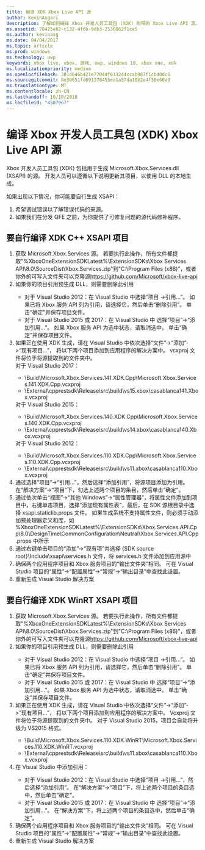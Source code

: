 ```yaml
---
title: 编译 XDK Xbox Live API 源
author: KevinAsgari
description: 了解如何编译 Xbox 开发人员工具包 (XDK) 附带的 Xbox Live API 源。
ms.assetid: 78425e82-c132-4f6b-9db3-2536862f1ce5
ms.author: kevinasg
ms.date: 04/04/2017
ms.topic: article
ms.prod: windows
ms.technology: uwp
keywords: xbox live, xbox, 游戏, uwp, windows 10, xbox one, xdk
ms.localizationpriority: medium
ms.openlocfilehash: 301d646b421e77044f613244ccab987f1cb40dc6
ms.sourcegitcommit: 8e30651fd691378455ea1a57da10b2e4f50e66a0
ms.translationtype: MT
ms.contentlocale: zh-CN
ms.lasthandoff: 10/10/2018
ms.locfileid: "4507967"
---
```

# <a name="compile-the-xbox-developer-kit-xdk-xbox-live-api-source"></a>编译 Xbox 开发人员工具包 (XDK) Xbox Live API 源

Xbox 开发人员工具包 (XDK) 包括用于生成 Microsoft.Xbox.Services.dll (XSAPI) 的源。 开发人员可以遵循以下说明更新其项目，以使用 DLL 的本地生成。

如果出现以下情况，你可能要自行生成 XSAPI：
1. 希望调试错误以了解错误代码的来源。
1. 如果我们在分发 QFE 之前，为你提供了可修复问题的源代码修补程序。

## <a name="to-compile-the-xdk-c-xsapi-project-for-yourself"></a>要自行编译 XDK C++ XSAPI 项目

<ol>
  <li> 获取 Microsoft.Xbox.Services 源。 若要执行此操作，所有文件都提取"%XboxOneExtensionSDKLatest%\ExtensionSDKs\Xbox Services API\8.0\SourceDist\Xbox.Services.zip"到"C:\Program Files (x86)"，或者你外的可写入文件夹可以克隆源<a href ="https://github.com/Microsoft/xbox-live-api">https://github.com/Microsoft/xbox-live-api</a></li>
  <li> 如果你的项目引用预生成 DLL，则需要删除此引用</li>
    <ul>
      <li> 对于 Visual Studio 2012：在 Visual Studio 中选择“项目 ->引用...”。 如果已将 Xbox 服务 API 列为引用，请选择它，然后单击“删除引用”。 单击“确定”并保存项目文件。</li>
      <li> 对于 Visual Studio 2015 或 2017：在 Visual Studio 中 选择“项目”->“添加引用…”。 如果 Xbox 服务 API 为选中状态，请取消选中。 单击“确定”并保存项目文件。</li>
    </ul>
  <li> 如果正在使用 XDK 生成，请在 Visual Studio 中依次选择“文件”->“添加”->“现有项目…”， 将以下两个项目添加到应用程序的解决方案中。 vcxproj 文件将位于将源提取到的文件夹中。</li>
对于 Visual Studio 2017： <ul>
      <li>\Build\Microsoft.Xbox.Services.141.XDK.Cpp\Microsoft.Xbox.Services.141.XDK.Cpp.vcxproj</li>   <li>\External\cpprestsdk\Release\src\build\vs15.xbox\casablanca141.Xbox.vcxproj</li>
    </ul>
对于 Visual Studio 2015： <ul>
      <li>\Build\Microsoft.Xbox.Services.140.XDK.Cpp\Microsoft.Xbox.Services.140.XDK.Cpp.vcxproj</li> <li>\External\cpprestsdk\Release\src\build\vs14.xbox\casablanca140.Xbox.vcxproj</li>
    </ul>
对于 Visual Studio 2012： <ul>
      <li>\Build\Microsoft.Xbox.Services.110.XDK.Cpp\Microsoft.Xbox.Services.110.XDK.Cpp.vcxproj</li> <li>\External\cpprestsdk\Release\src\build\vs11.xbox\casablanca110.Xbox.vcxproj</li>
    </ul>
    <li> 通过选择“项目”->“引用...”，然后选择“添加引用”，将源项目添加为引用。 在“解决方案”->“项目”下，勾选上述两个项目的条目，然后单击“确定”。</li>
    <li> 通过依次单击“视图”->“其他 Windows”->“属性管理器”，将属性文件添加到项目中，右键单击项目，选择“添加现有属性表”，最后，在 SDK 源根目录中选择 xsapi.staticlib.props 文件。  如果生成系统不支持属性文件，则必须手动添加预处理器定义和库，如 %XboxOneExtensionSDKLatest%\ExtensionSDKs\Xbox.Services.API.Cpp\8.0\DesignTime\CommonConfiguration\Neutral\Xbox.Services.API.Cpp.props 中所示</li>
    <li> 通过右键单击项目的“添加”->“现有项”并选择 {SDK source root}\Include\xsapi\services.h 文件，将 services.h 文件添加到应用源中</li>
    <li> 确保两个应用程序项目和 Xbox 服务项目的“输出文件夹”相同。 可在 Visual Studio 项目的“属性”->“配置属性”->“常规”->“输出目录”中查找此设置。</li>
    <li> 重新生成 Visual Studio 解决方案</li>
</ol>

## <a name="to-compile-the-xdk-winrt-xsapi-project-for-yourself"></a>要自行编译 XDK WinRT XSAPI 项目

<ol>
  <li> 获取 Microsoft.Xbox.Services 源。 若要执行此操作，所有文件都提取"%XboxOneExtensionSDKLatest%\ExtensionSDKs\Xbox Services API\8.0\SourceDist\Xbox.Services.zip"到"C:\Program Files (x86)"，或者你外的可写入文件夹可以克隆源<a href ="https://github.com/Microsoft/xbox-live-api">https://github.com/Microsoft/xbox-live-api</a></li>
  <li> 如果你的项目引用预生成 DLL，则需要删除此引用</li>
    <ul>
      <li> 对于 Visual Studio 2012：在 Visual Studio 中选择“项目 ->引用...”。 如果已将 Xbox 服务 API 列为引用，请选择它，然后单击“删除引用”。 单击“确定”并保存项目文件。</li>
      <li> 对于 Visual Studio 2015 或 2017：在 Visual Studio 中 选择“项目”->“添加引用…”。 如果 Xbox 服务 API 为选中状态，请取消选中。 单击“确定”并保存项目文件。</li>
    </ul>
  <li> 如果正在使用 XDK 生成，请在 Visual Studio 中依次选择“文件”->“添加”->“现有项目…”， 将以下两个项目添加到应用程序的解决方案中。 Vcxproj 文件将位于将源提取到的文件夹中。  对于 Visual Studio 2015，项目会自动将升级为 VS2015 格式。</li>
    <ul>
      <li>\Build\Microsoft.Xbox.Services.110.XDK.WinRT\Microsoft.Xbox.Services.110.XDK.WinRT.vcxproj</li> <li>\External\cpprestsdk\Release\src\build\vs11.xbox\casablanca110.Xbox.vcxproj</li>
    </ul>
  <li> 在 Visual Studio 中添加引用：</li>
    <ul>
      <li> 对于 Visual Studio 2012：在 Visual Studio 中选择“项目 ->引用...”，然后选择“添加引用”。 在“解决方案”->“项目”下，将上述两个项目的条目选中，然后单击“确定”。</li>
      <li> 对于 Visual Studio 2015 或 2017：在 Visual Studio 中 选择“项目”->“添加引用…”。 在“解决方案”下，将上述两个项目的条目选中，然后单击“确定”。</li>
    </ul>
  <li> 确保两个应用程序项目和 Xbox 服务项目的“输出文件夹”相同。 可在 Visual Studio 项目的“属性”->“配置属性”->“常规”->“输出目录”中查找此设置。</li>
  <li> 重新生成 Visual Studio 解决方案</li>
</ol>

